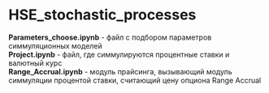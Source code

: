 # HSE_stochastic_processes
**Parameters_choose.ipynb** - файл с подбором параметров симмуляционных моделей  
**Project.ipynb** - файл, где симмулируются процентные ставки и валютный курс  
**Range_Accrual.ipynb** - модуль прайсинга, вызывающий модуль симмуляции процентой ставки, считающий цену опциона Range Accrual  
